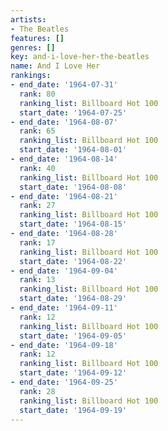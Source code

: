 ```yaml
---
artists:
- The Beatles
features: []
genres: []
key: and-i-love-her-the-beatles
name: And I Love Her
rankings:
- end_date: '1964-07-31'
  rank: 80
  ranking_list: Billboard Hot 100
  start_date: '1964-07-25'
- end_date: '1964-08-07'
  rank: 65
  ranking_list: Billboard Hot 100
  start_date: '1964-08-01'
- end_date: '1964-08-14'
  rank: 40
  ranking_list: Billboard Hot 100
  start_date: '1964-08-08'
- end_date: '1964-08-21'
  rank: 27
  ranking_list: Billboard Hot 100
  start_date: '1964-08-15'
- end_date: '1964-08-28'
  rank: 17
  ranking_list: Billboard Hot 100
  start_date: '1964-08-22'
- end_date: '1964-09-04'
  rank: 13
  ranking_list: Billboard Hot 100
  start_date: '1964-08-29'
- end_date: '1964-09-11'
  rank: 12
  ranking_list: Billboard Hot 100
  start_date: '1964-09-05'
- end_date: '1964-09-18'
  rank: 12
  ranking_list: Billboard Hot 100
  start_date: '1964-09-12'
- end_date: '1964-09-25'
  rank: 28
  ranking_list: Billboard Hot 100
  start_date: '1964-09-19'
---
```


